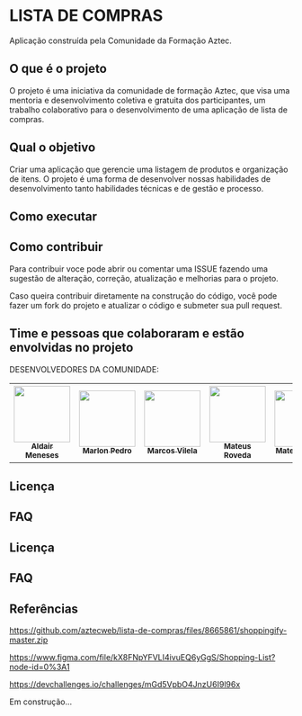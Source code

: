 # LISTA DE COMPRAS

Aplicação construída pela Comunidade da Formação Aztec.

## O que é o projeto

O projeto é uma iniciativa da comunidade de formação Aztec, que visa uma mentoria e desenvolvimento coletiva e gratuita dos participantes,
um trabalho colaborativo para o desenvolvimento de uma aplicação de lista de compras.


## Qual o objetivo

Criar uma aplicação que gerencie uma listagem de produtos e organização de itens. O projeto é uma forma de desenvolver nossas
habilidades de desenvolvimento tanto habilidades técnicas e de gestão e processo.


## Como executar


## Como contribuir

Para contribuir voce pode abrir ou comentar uma ISSUE fazendo uma sugestão de alteração, correção, atualização e melhorias para o projeto.

Caso queira contribuir diretamente na construção do código, você pode fazer um fork do projeto e atualizar o código e submeter sua pull request.

## Time e pessoas que colaboraram e estão envolvidas no projeto

DESENVOLVEDORES DA COMUNIDADE:

<table>
<tr>
<th align="center"><a href="https://github.com/aldair-meneses"><img src="https://avatars.githubusercontent.com/u/81881279?v=4" width="100px"><br><b><sub>Aldair Meneses</sub></b></th>
<th align ="center"><a href="https://github.com/marlonpedro"><img src="https://avatars.githubusercontent.com/u/88408608?v=4" width="100px"><br><b><sub>Marlon Pedro</sub></b></th>
<th align ="center"><a href="https://github.com/marcosvile"><img src= https://avatars.githubusercontent.com/u/87045821?v=4"
width="100px"><br><b><sub>Marcos Vilela</sub></b></th>
<th align="center"><a href="https://github.com/mateusrovedaa"><img src="https://avatars.githubusercontent.com/u/22747307?v=4" width="100px"><br><b><sub>Mateus Roveda</sub></b></th>
<th align="center"><a href="https://github.com/mblithium"><img src="https://avatars.githubusercontent.com/u/6350505?v=4" width="100px"><br><b><sub>Mateus Bastos</sub></b></th>
<th align="center"><a href="https://github.com/JoaoPedro-Sampaio"><img src="https://avatars.githubusercontent.com/u/87131266?v=4" width="100px"><br><b><sub>João Pedro</sub></b></th>
<th align="center"><a href="https://github.com/raisaSampaio"><img src="https://avatars.githubusercontent.com/u/105328695?v=4" width="100px"><br><b><sub>Raisa Sampaio</sub></b></th>
<th align="center"><a href="https://github.com/edpittol"><img src="https://avatars.githubusercontent.com/u/352790?v=4" width="100px"><br><b><sub>Eduardo Pittol</sub></b></th>
</tr>
</table>

## Licença

## FAQ

## Licença

## FAQ

## Referências

https://github.com/aztecweb/lista-de-compras/files/8665861/shoppingify-master.zip

https://www.figma.com/file/kX8FNpYFVLI4ivuEQ6yGgS/Shopping-List?node-id=0%3A1

https://devchallenges.io/challenges/mGd5VpbO4JnzU6I9l96x

Em construção...

